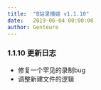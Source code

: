 ```yaml
---
title:  "B站录播姬 v1.1.10"
date:   2019-06-04 00:00:00
author: Genteure
---
```


### 1.1.10 更新日志

- 修复一个罕见的录制bug
- 调整新建文件的逻辑

